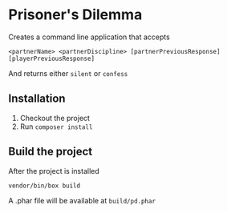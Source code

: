 # Prisoner's Dilemma

Creates a command line application that accepts

    <partnerName> <partnerDiscipline> [partnerPreviousResponse] [playerPreviousResponse]

And returns either `silent` or `confess`

## Installation

1. Checkout the project
2. Run `composer install`

## Build the project

After the project is installed

    vendor/bin/box build

A .phar file will be available at `build/pd.phar`
